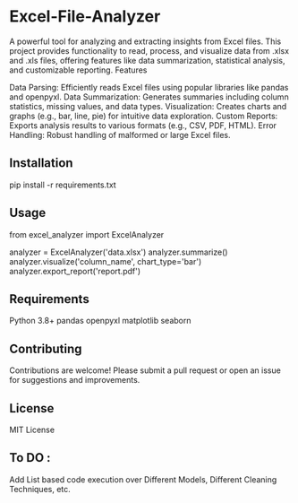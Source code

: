 # Excel-File-Analyzer

A powerful tool for analyzing and extracting insights from Excel files. This project provides functionality to read, process, and visualize data from .xlsx and .xls files, offering features like data summarization, statistical analysis, and customizable reporting.
Features

Data Parsing: Efficiently reads Excel files using popular libraries like pandas and openpyxl.
Data Summarization: Generates summaries including column statistics, missing values, and data types.
Visualization: Creates charts and graphs (e.g., bar, line, pie) for intuitive data exploration.
Custom Reports: Exports analysis results to various formats (e.g., CSV, PDF, HTML).
Error Handling: Robust handling of malformed or large Excel files.

## Installation
pip install -r requirements.txt

## Usage
from excel_analyzer import ExcelAnalyzer

analyzer = ExcelAnalyzer('data.xlsx')
analyzer.summarize()
analyzer.visualize('column_name', chart_type='bar')
analyzer.export_report('report.pdf')

## Requirements

Python 3.8+
pandas
openpyxl
matplotlib
seaborn

## Contributing
Contributions are welcome! Please submit a pull request or open an issue for suggestions and improvements.
## License
MIT License

## To DO :
Add List based code execution over Different Models, Different Cleaning Techniques, etc.
